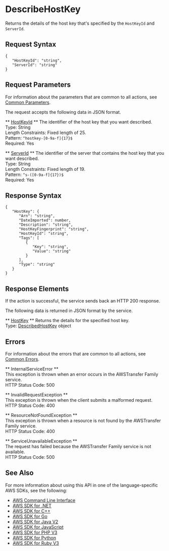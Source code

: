 # DescribeHostKey<a name="API_DescribeHostKey"></a>

Returns the details of the host key that's specified by the `HostKeyId` and `ServerId`\.

## Request Syntax<a name="API_DescribeHostKey_RequestSyntax"></a>

```
{
   "HostKeyId": "string",
   "ServerId": "string"
}
```

## Request Parameters<a name="API_DescribeHostKey_RequestParameters"></a>

For information about the parameters that are common to all actions, see [Common Parameters](CommonParameters.md)\.

The request accepts the following data in JSON format\.

 ** [HostKeyId](#API_DescribeHostKey_RequestSyntax) **   <a name="TransferFamily-DescribeHostKey-request-HostKeyId"></a>
The identifier of the host key that you want described\.  
Type: String  
Length Constraints: Fixed length of 25\.  
Pattern: `^hostkey-[0-9a-f]{17}$`   
Required: Yes

 ** [ServerId](#API_DescribeHostKey_RequestSyntax) **   <a name="TransferFamily-DescribeHostKey-request-ServerId"></a>
The identifier of the server that contains the host key that you want described\.  
Type: String  
Length Constraints: Fixed length of 19\.  
Pattern: `^s-([0-9a-f]{17})$`   
Required: Yes

## Response Syntax<a name="API_DescribeHostKey_ResponseSyntax"></a>

```
{
   "HostKey": { 
      "Arn": "string",
      "DateImported": number,
      "Description": "string",
      "HostKeyFingerprint": "string",
      "HostKeyId": "string",
      "Tags": [ 
         { 
            "Key": "string",
            "Value": "string"
         }
      ],
      "Type": "string"
   }
}
```

## Response Elements<a name="API_DescribeHostKey_ResponseElements"></a>

If the action is successful, the service sends back an HTTP 200 response\.

The following data is returned in JSON format by the service\.

 ** [HostKey](#API_DescribeHostKey_ResponseSyntax) **   <a name="TransferFamily-DescribeHostKey-response-HostKey"></a>
Returns the details for the specified host key\.  
Type: [DescribedHostKey](API_DescribedHostKey.md) object

## Errors<a name="API_DescribeHostKey_Errors"></a>

For information about the errors that are common to all actions, see [Common Errors](CommonErrors.md)\.

 ** InternalServiceError **   
This exception is thrown when an error occurs in the AWSTransfer Family service\.  
HTTP Status Code: 500

 ** InvalidRequestException **   
This exception is thrown when the client submits a malformed request\.  
HTTP Status Code: 400

 ** ResourceNotFoundException **   
This exception is thrown when a resource is not found by the AWSTransfer Family service\.  
HTTP Status Code: 400

 ** ServiceUnavailableException **   
The request has failed because the AWSTransfer Family service is not available\.  
HTTP Status Code: 500

## See Also<a name="API_DescribeHostKey_SeeAlso"></a>

For more information about using this API in one of the language\-specific AWS SDKs, see the following:
+  [AWS Command Line Interface](https://docs.aws.amazon.com/goto/aws-cli/transfer-2018-11-05/DescribeHostKey) 
+  [AWS SDK for \.NET](https://docs.aws.amazon.com/goto/DotNetSDKV3/transfer-2018-11-05/DescribeHostKey) 
+  [AWS SDK for C\+\+](https://docs.aws.amazon.com/goto/SdkForCpp/transfer-2018-11-05/DescribeHostKey) 
+  [AWS SDK for Go](https://docs.aws.amazon.com/goto/SdkForGoV1/transfer-2018-11-05/DescribeHostKey) 
+  [AWS SDK for Java V2](https://docs.aws.amazon.com/goto/SdkForJavaV2/transfer-2018-11-05/DescribeHostKey) 
+  [AWS SDK for JavaScript](https://docs.aws.amazon.com/goto/AWSJavaScriptSDK/transfer-2018-11-05/DescribeHostKey) 
+  [AWS SDK for PHP V3](https://docs.aws.amazon.com/goto/SdkForPHPV3/transfer-2018-11-05/DescribeHostKey) 
+  [AWS SDK for Python](https://docs.aws.amazon.com/goto/boto3/transfer-2018-11-05/DescribeHostKey) 
+  [AWS SDK for Ruby V3](https://docs.aws.amazon.com/goto/SdkForRubyV3/transfer-2018-11-05/DescribeHostKey) 